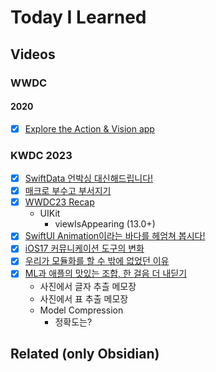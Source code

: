 # Today I Learned

## Videos
### WWDC
#### 2020
- [x] [Explore the Action & Vision app](https://developer.apple.com/videos/play/wwdc2020/10099/)
### KWDC 2023
- [x] [SwiftData 언박싱 대신해드립니다!](https://youtu.be/3r_5F9Env7Q?feature=shared)
- [x] [매크로 부수고 부서지기](https://youtu.be/2OCPdw2KTic?si=_jru8_M7xcN_-z1S)
- [x] [WWDC23 Recap](https://youtu.be/g_O9_TWfzQM?si=eT6z166AuQktuKBO)
	- UIKit 
		- viewIsAppearing (13.0+)
- [x] [SwiftUI Animation이라는 바다를 헤엄쳐 봅시다!](https://youtu.be/86H8t0yNFA8?si=M45nnbrWO9mSpmJg)
- [x] [iOS17 커뮤니케이션 도구의 변화](https://youtu.be/BAJoFAqYGXQ?si=mB7u4XWoT4P4Fw3g)
- [x] [우리가 모듈화를 할 수 밖에 없었던 이유](https://youtu.be/IOQ2Xfk70b4?si=xY1BjAM9mgDxJQjR)
- [x] [ML과 애플의 맛있는 조합, 한 걸음 더 내딛기](https://youtu.be/BRgs7dNVaAg?si=jmyhF9IQNpksemzl)
	- 사진에서 글자 추츨 메모장
	- 사진에서 표 추출 메모장
	- Model Compression
		- 정확도는?

## Related (only Obsidian)